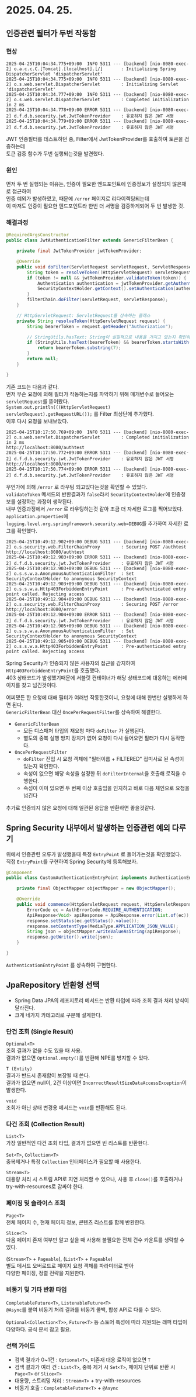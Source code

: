 # 2025. 04. 25.

## 인증관련 필터가 두번 작동함
### 현상
```
2025-04-25T10:04:34.775+09:00  INFO 5311 --- [backend] [nio-8080-exec-2] o.a.c.c.C.[Tomcat].[localhost].[/]       : Initializing Spring DispatcherServlet 'dispatcherServlet'
2025-04-25T10:04:34.775+09:00  INFO 5311 --- [backend] [nio-8080-exec-2] o.s.web.servlet.DispatcherServlet        : Initializing Servlet 'dispatcherServlet'
2025-04-25T10:04:34.777+09:00  INFO 5311 --- [backend] [nio-8080-exec-2] o.s.web.servlet.DispatcherServlet        : Completed initialization in 2 ms
2025-04-25T10:04:34.778+09:00 ERROR 5311 --- [backend] [nio-8080-exec-2] d.f.d.b.security.jwt.JwtTokenProvider    : 유효하지 않은 JWT 서명
2025-04-25T10:04:34.779+09:00 ERROR 5311 --- [backend] [nio-8080-exec-2] d.f.d.b.security.jwt.JwtTokenProvider    : 유효하지 않은 JWT 서명
```
JWT 인증필터를 테스트하던 중, Filter에서 JwtTokenProvider를 호출하여 토큰을 검증하는데  
토큰 검증 함수가 두번 실행되는것을 발견했다.  

### 원인
먼저 두 번 실행되는 이유는, 인증이 필요한 엔드포인트에 인증정보가 설정되지 않은채로 접근하여  
인증 예외가 발생하였고, 때문에 `/error` 페이지로 리다이렉팅되는데  
이 마저도 인증이 필요한 엔드포인트라 한번 더 서명을 검증하게되어 두 번 발생한 것.

### 해결과정
```java
@RequiredArgsConstructor
public class JwtAuthenticationFilter extends GenericFilterBean {

    private final JwtTokenProvider jwtTokenProvider;

    @Override
    public void doFilter(ServletRequest servletRequest, ServletResponse servletResponse, FilterChain filterChain) throws IOException, ServletException {
        String token = resolveToken((HttpServletRequest) servletRequest);
        if (token != null && jwtTokenProvider.validateToken(token)) {
            Authentication authentication = jwtTokenProvider.getAuthentication(token);
            SecurityContextHolder.getContext().setAuthentication(authentication);
        }
        filterChain.doFilter(servletRequest, servletResponse);
    }

    // HttpServletRequest: ServletRequest를 상속하는 클래스
    private String resolveToken(HttpServletRequest request) {
        String bearerToken = request.getHeader("Authorization");

        // StringUtils.hasText: String이 실질적으로 내용을 가지고 있는지 확인하는 함수
        if (StringUtils.hasText(bearerToken) && bearerToken.startsWith("Bearer")) {
            return bearerToken.substring(7);
        }
        return null;
    }

}
```
기존 코드는 다음과 같다.  
먼저 무슨 요청에 의해 필터가 작동하는지를 파악하기 위해 매개변수로 들어오는 `servletRequest`를 뜯어봤다.  
`System.out.println(((HttpServletRequest) servletRequest).getRequestURL());` 를 Filter 최상단에 추가했다.  
이후 다시 요청을 보내보았다. 

```
2025-04-25T10:17:50.769+09:00  INFO 5311 --- [backend] [nio-8080-exec-2] o.s.web.servlet.DispatcherServlet        : Completed initialization in 2 ms
http://localhost:8080/authtest
2025-04-25T10:17:50.772+09:00 ERROR 5311 --- [backend] [nio-8080-exec-2] d.f.d.b.security.jwt.JwtTokenProvider    : 유효하지 않은 JWT 서명
http://localhost:8080/error
2025-04-25T10:17:50.774+09:00 ERROR 5311 --- [backend] [nio-8080-exec-2] d.f.d.b.security.jwt.JwtTokenProvider    : 유효하지 않은 JWT 서명
```
무언가에 의해 `/error` 로 라우팅 되고있다는것을 확인할 수 있었다.  
`validateToken` 메서드의 반환결과가 `false`라서 `SecurityContextHolder`에 인증정보를 설정하는 과정이 생략된다.  
내부 인증과정에서 `/error` 로 라우팅하는것 같아 조금 더 자세한 로그를 찍어보았다.  
`application.properties`에 `logging.level.org.springframework.security.web=DEBUG`를 추가하여 자세한 로그를 확인했다.  

```
2025-04-25T10:49:12.902+09:00 DEBUG 5311 --- [backend] [nio-8080-exec-2] o.s.security.web.FilterChainProxy        : Securing POST /authtest
http://localhost:8080/authtest
2025-04-25T10:49:12.903+09:00 ERROR 5311 --- [backend] [nio-8080-exec-2] d.f.d.b.security.jwt.JwtTokenProvider    : 유효하지 않은 JWT 서명
2025-04-25T10:49:12.903+09:00 DEBUG 5311 --- [backend] [nio-8080-exec-2] o.s.s.w.a.AnonymousAuthenticationFilter  : Set SecurityContextHolder to anonymous SecurityContext
2025-04-25T10:49:12.903+09:00 DEBUG 5311 --- [backend] [nio-8080-exec-2] o.s.s.w.a.Http403ForbiddenEntryPoint     : Pre-authenticated entry point called. Rejecting access
2025-04-25T10:49:12.904+09:00 DEBUG 5311 --- [backend] [nio-8080-exec-2] o.s.security.web.FilterChainProxy        : Securing POST /error
http://localhost:8080/error
2025-04-25T10:49:12.904+09:00 ERROR 5311 --- [backend] [nio-8080-exec-2] d.f.d.b.security.jwt.JwtTokenProvider    : 유효하지 않은 JWT 서명
2025-04-25T10:49:12.905+09:00 DEBUG 5311 --- [backend] [nio-8080-exec-2] o.s.s.w.a.AnonymousAuthenticationFilter  : Set SecurityContextHolder to anonymous SecurityContext
2025-04-25T10:49:12.905+09:00 DEBUG 5311 --- [backend] [nio-8080-exec-2] o.s.s.w.a.Http403ForbiddenEntryPoint     : Pre-authenticated entry point called. Rejecting access
```
Spring Security가 인증되지 않은 사용자의 접근을 감지하여 `Http403ForbiddenEntryPoint`를 호출했다.  
403 상태코드가 발생했기때문에 서블릿 컨테이너가 해당 상태코드에 대응하는 에러페이지를 찾고 넘긴것이다.

어찌됐든 한 요청에 대해 필터가 여러번 작동한것이니, 요청에 대해 한번만 실행하게 하면 된다.  
`GenericFilterBean` 대신 `OncePerRequestFilter`를 상속하여 해결한다.  
* `GenericFilterBean`
    * 모든 디스패처 타입의 재요청 마다 `doFilter` 가 실행된다.
    * 별도의 중복 실행 방지 장치가 없어 요청이 다시 들어오면 필터가 다시 동작한다.
* `OncePerRequestFilter`
    * `doFilter` 진입 시 요청 객체에 "필터이름 + FILTERED" 접미사로 된 속성이 있는지 확인한다.
    * 속성이 없으면 해당 속성을 설정한 뒤 `doFilterInternal`을 호출해 로직을 수행한다.
    * 속성이 이미 있으면 두 번째 이상 호출임을 인지하고 바로 다음 체인으로 요청을 넘긴다

추가로 인증되지 않은 요청에 대해 일관된 응답을 반환하면 좋을것같다.  

## Spring Security 내부에서 발생하는 인증관련 예외 다루기
위에서 인증관련 오류가 발생했을때 특정 `EntryPoint` 로 들어가는것을 확인했었다.  
직접 `EntryPoint`를 구현하여 Spring Security에 등록해보자.  

```java
@Component
public class CustomAuthenticationEntryPoint implements AuthenticationEntryPoint {

    private final ObjectMapper objectMapper = new ObjectMapper();

    @Override
    public void commence(HttpServletRequest request, HttpServletResponse response, AuthenticationException authException) throws IOException, ServletException {
        ErrorCode ec = AuthErrorCode.REQUIRE_AUTHENTICATION;
        ApiResponse<Void> apiResponse = ApiResponse.error(List.of(ec));
        response.setStatus(ec.getStatus().value());
        response.setContentType(MediaType.APPLICATION_JSON_VALUE);
        String json = objectMapper.writeValueAsString(apiResponse);
        response.getWriter().write(json);
    }

}
```
`AuthenticationEntryPoint` 를 상속하여 구현한다.  


## JpaRepository 반환형 선택
* Spring Data JPA의 레포지토리 메서드는 반환 타입에 따라 조회 결과 처리 방식이 달라진다.
* 크게 네가지 카테고리로 구분해 설계한다.

### 단건 조회 (Single Result)
`Optional<T>`  
조회 결과가 없을 수도 있을 때 사용.  
결과가 없으면 `Optional.empty()`를 반환해 NPE를 방지할 수 있다.  

`T (Entity)`  
결과가 반드시 존재함이 보장될 때 쓴다.  
결과가 없으면 null이, 2건 이상이면 `IncorrectResultSizeDataAccessException`이 발생한다.

`void`  
조회가 아닌 상태 변경용 메서드는 `void`를 반환해도 된다.

### 다건 조회 (Collection Result)
`List<T>`  
가장 일반적인 다건 조회 타입, 결과가 없으면 빈 리스트를 반환한다.

`Set<T>`, `Collection<T>`  
중복제거나 특정 `Collection` 인터페이스가 필요할 때 사용한다.

`Stream<T>`  
대용량 처리 시 스트림 API로 지연 처리할 수 있으나, 사용 후 `close()`를 호출하거나  
try-with-resources로 감싸야 한다.

### 페이징 및 슬라이스 조회
`Page<T>`  
전체 페이지 수, 현재 페이지 정보, 콘텐츠 리스트를 함께 반환한다.

`Slice<T>`  
다음 페이지 존재 여부만 알고 싶을 때 사용해 불필요한 전체 건수 카운트를 생략할 수 있다.

(`Stream<T>` + `Pageable`), (`List<T>` + `Pageable`)  
별도 메서드 오버로드로 페이지 요청 객체를 파라미터로 받아  
다양한 페이징, 정렬 전략을 지원한다.

### 비동기 및 기타 반환 타입
`CompletableFuture<T>`, `ListenableFuture<T>`  
`@Async`를 붙여 비동기 처리 결과를 비동기 콜백, 합성 API로 다룰 수 있다.

`Optional<Collection<T>>`, `Future<T>` 등
스토어 특성에 따라 지원되는 래퍼 타입이 다양하다. 공식 문서 참고 필요.

### 선택 가이드
* 검색 결과가 0~1건 : `Optional<T>`, 미존재 대응 로직이 없으면 `T`
* 검색 결과가 여러 건 : `List<T>`, 중복 제거 시 `Set<T>`, 페이지 단위로 반환 시 `Page<T>` or `Slice<T>`
* 대용량, 스트리밍 처리 : `Stream<T>` + try-with-resources
* 비동기 호출 : `CompletableFuture<T>` + `@Async`